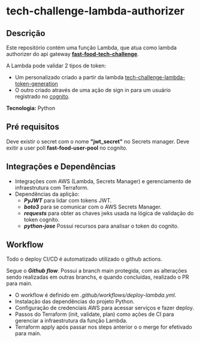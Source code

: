 # tech-challenge-lambda-authorizer

## Descrição
Este repositório contém uma função Lambda, que atua como lambda authorizer do api gateway [**fast-food-tech-challenge**](https://github.com/leosaglia/tech-challenge-infra-api-gateway).

A Lambda pode validar 2 tipos de token:

- Um personalizado criado a partir da lambda [tech-challenge-lambda-token-generation](https://github.com/leosaglia/tech-challenge-lambda-token-generation)
- O outro criado através de uma ação de sign in para um usuário registrado no [cognito](https://github.com/leosaglia/tech-challenge-infra-cognito).

**Tecnologia:** Python

## Pré requisitos
Deve existir o secret com o nome **"jwt_secret"** no Secrets manager.
Deve exitir a user poll **fast-food-user-pool** no cognito.

## Integrações e Dependências
- Integrações com AWS (Lambda, Secrets Manager) e gerenciamento de infraestrutura com Terraform.
- Dependências da aplição: 
  - ***PyJWT*** para lidar com tokens JWT.
  - ***boto3*** para se comunicar com o AWS Secrets Manager.
  - ***requests*** para obter as chaves jwks usada na lógica de validação do token cognito.
  - ***python-jose*** Possui recursos para analisar o token do cognito.

## Workflow
Todo o deploy CI/CD é automatizado utilizado o github actions.

Segue o ***Github flow***. Possui a branch main protegida, com as alterações sendo realizadas em outras branchs, e quando concluídas, realizado o PR para main.

- O workflow é definido em *.github/workflows/deploy-lambda.yml*.
- Instalação das dependências do projeto Python.
- Configuração de credenciais AWS para acessar serviços e fazer deploy.
- Passos do Terraform (init, validate, plan) como ações de CI para gerenciar a infraestrutura da função Lambda.
- Terraform apply após passar nos steps anterior o o merge for efetivado para main.
